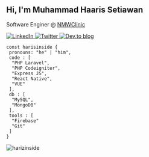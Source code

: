## Hi, I'm Muhammad Haaris Setiawan
Software Enginer @ [NMWClinic](https://nmwclinic.co.id/)

<a href="https://www.linkedin.com/in/harizinside/">
 <img alt="LinkedIn" src="https://img.shields.io/badge/harizinside-%230077B5.svg?style=for-the-badge&logo=linkedin&logoColor=white"/>
</a>
<a href="https://www.twitter.com/harizinside">
 <img alt="Twitter" src="https://img.shields.io/badge/harizinside-%231DA1F2.svg?style=for-the-badge&logo=Twitter&logoColor=white"/>
</a>
<a href="https://dev.to/harizinside">
 <img alt="Dev.to blog" src="https://img.shields.io/badge/dev.to-0A0A0A?style=for-the-badge&logo=dev.to&logoColor=white" />
</a>


```node
const harisinside {
 pronouns: "he" | "him",
 code : [
  "PHP Laravel",
  "PHP Codeigniter",
  "Express JS",
  "React Native",
  "VUE"
 ],
 db : [
  "MySQL",
  "MongoDB"
 ],
 tools : [
  "Firebase"
  "Git"
 ]
}
```
     
<p><img align="center" src="https://github-readme-stats.vercel.app/api/top-langs?username=harizinside&show_icons=true&locale=en&layout=compact" alt="harizinside" /></p>
